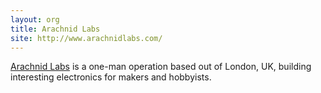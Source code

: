 ```yaml
---
layout: org
title: Arachnid Labs
site: http://www.arachnidlabs.com/
---
```

[Arachnid Labs](http://www.arachnidlabs.com/) is a one-man operation based out of London, UK, building interesting electronics for makers and hobbyists.
